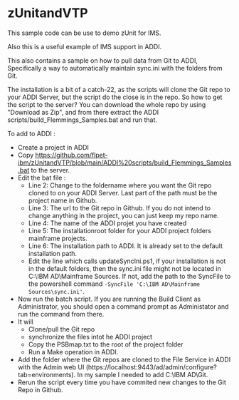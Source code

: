 # zUnitandVTP
This sample code can be use to demo zUnit for IMS.

Also this is a useful example of IMS support in ADDI.

This also contains a sample on how to pull data from Git to ADDI, Specifically a way to automatically maintain sync.ini with the folders from Git.

The installation is a bit of a catch-22, as the scripts will clone the Git repo to your ADDI Server, but the script do the close is in the repo. So how to get the script to the server? You can download the whole repo by using "Download as Zip", and from there extract the ADDI scripts/build_Flemmings_Samples.bat and run that. 

To add to ADDI :
- Create a project in ADDI
- Copy https://github.com/flpet-ibm/zUnitandVTP/blob/main/ADDI%20scripts/build_Flemmings_Samples.bat to the server. 
- Edit the bat file :
  - Line 2: Change to the foldername where you want the Git repo cloned to on your ADDI Server. Last part of the path must be the project name in Github.
  - Line 3: The url to the Git repo in Github. If you do not intend to change anything in the project, you can just keep my repo name.
  - Line 4: The name of the ADDI projet you have created
  - Line 5: The installationroot folder for your ADDI project folders mainframe projects.
  - Line 6: The installation path to ADDI. It is already set to the default installation path.
  - Edit the line which calls updateSyncIni.ps1, if your installation is not in the default folders, then the sync.ini file might not be located in C:\IBM AD\Mainframe Sources. If not, add the path to the SyncFile to the powershell command `-SyncFile 'C:\IBM AD\Mainframe Sources\sync.ini'`.
- Now run the batch script. If you are running the Build Client as Administrator, you should open a command prompt as Administator and run the command from there.
- It will
  - Clone/pull the Git repo
  - synchronize the files intot he ADDI project
  - Copy the PSBmap.txt to the root of the project folder
  - Run a Make operation in ADDI.
- Add the folder where the Git repos are cloned to the File Service in ADDI with the  Admin web UI (https://localhost:9443/ad/admin/configure?tab=environments). In my sample I needed to add C:\IBM AD\Git.
- Rerun the script every time you have commited new changes to the Git Repo in Github.
